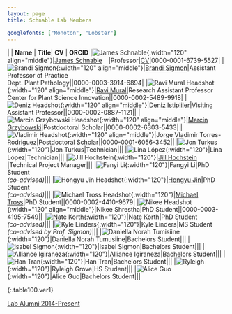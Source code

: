 ```yaml
---
layout: page
title: Schnable Lab Members

googlefonts: ["Monoton", "Lobster"]
---
```


| | **Name** | **Title**| **CV** | **ORCID**
|![James Schnable](/images/People_Images/jamesschnable.jpg){:width="120" align="middle"}|[James Schnable](/peoplepages/jschnable/)<a href="https://twitter.com/szintri"><img src="/images/Twitter_logo_blue.png" style="width: 15px;"></a>|Professor|[CV](/CVs/JSchnable.pdf)|0000-0001-6739-5527|
|![Brandi Sigmon](/images/People_Images/BSigmon.jpg){:width="120" align="middle"}|[Brandi Sigmon](/peoplepages/Brandi_Sigmon/)|Assistant Professor of Practice<br>Dept. Plant Pathology||0000-0003-3914-6894|
|![Ravi Mural Headshot](/images/People_Images/Ravi.jpg){:width="120" align="middle"}|[Ravi Mural](/peoplepages/Ravi_Mural/)|Research Assistant Professor<br>Center for Plant Science Innovation||0000-0002-5489-9918|
|![Deniz Headshot](/images/People_Images/Deniz2.PNG){:width="120" align="middle"}|[Deniz Istipliler](/peoplepages/Deniz_Istipiller/)|Visiting Assistant Professor||0000-0002-0887-1121||
|![Marcin Grzybowski Headshot](/images/People_Images/Marcin.jpg){:width="120" align="middle"}|[Marcin Grzybowski](/peoplepages/Marcin_Grzybowski/)|Postdoctoral Scholar||0000-0002-6303-5433|
|![Vladimir Headshot](/images/People_Images/Vlad.jpg){:width="120" align="middle"}|Jorge Vladimir Torres-Rodriguez|Postdoctoral Scholar||0000-0001-6056-3452||
|![Jon Turkus](/images/People_Images/JonT.jpg){:width="120"}|Jon Turkus|Technician|||
|![Lina López](/images/People_Images/Lina.jpg){:width="120"}|Lina López|Technician|||
|![Jill Hochstein](/images/People_Images/Jill.jpg){:width="120"}|[Jill Hochstein](/peoplepages/Jill_Hochstein/)<a href="https://twitter.com/jara12"><img src="/images/Twitter_logo_blue.png" style="width: 15px;"></a>|Technical Project Manager|||
|![Fanyi Li](/images/People_Images/Fangyi.jpg){:width="120"}|Fangyi Li|PhD Student<br>_(co-advised)_|||
|![Hongyu Jin Headshot](/images/People_Images/Hongyu.jpg){:width="120"}|[Hongyu Jin](/peoplepages/Hongyu_Jin/)|PhD Student<br>_(co-advised)_|||
|![Michael Tross Headshot](/images/People_Images/MichaelT.jpg){:width="120"}|[Michael Tross](/peoplepages/Michael_Tross/)|PhD Student||0000-0002-4410-9679|
|![Nikee Headshot](/images/People_Images/NikeeS.jpg){:width="120" align="middle"}|Nikee Shrestha|PhD Student||0000-0003-4195-7549||
|![Nate Korth](/images/People_Images/Nate_small.jpg){:width="120"}|Nate Korth|PhD Student<br>_(co-advised)_|||
|![Kyle Linders](/images/People_Images/KyleL.jpg){:width="120"}|Kyle Linders|MS Student<br>_(co-advised by Prof. Sigmon)_|||
|![Daniella Norah Tumisiine](/images/People_Images/Norah.jpg){:width="120"}|Daniella Norah Tumusiine|Bachelors Student|||
|![Isabel Sigmon](/images/People_Images/isabel.jpg){:width="120"}|Isabel Sigmon|Bachelors Student|||
|![Alliance Igiraneza](/images/People_Images/Alliance.jpg){:width="120"}|Alliance Igiraneza|Bachelors Student|||
|![Han Tran](/images/People_Images/HanT.jpg){:width="120"}|Han Tran|Bachelors Student|||
|![Ryleigh](/images/People_Images/Ryleigh.jpg){:width="120"}|Ryleigh Grove|HS Student|||
|![Alice Guo](/images/People_Images/AliceG.jpg){:width="120"}|Alice Guo|Bachelors Student|||



{:.table100.ver1}

[Lab Alumni 2014-Present](/alumni)
